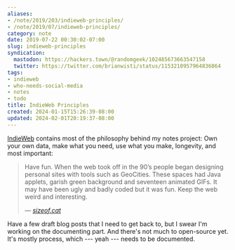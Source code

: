 ```yaml
---
aliases:
- /note/2019/203/indieweb-principles/
- /note/2019/07/indieweb-principles/
category: note
date: 2019-07-22 00:30:02-07:00
slug: indieweb-principles
syndication:
  mastodon: https://hackers.town/@randomgeek/102485673663547158
  twitter: https://twitter.com/brianwisti/status/1153210957964836864
tags:
- indieweb
- who-needs-social-media
- notes
- todo
title: IndieWeb Principles
created: 2024-01-15T15:26:39-08:00
updated: 2024-02-01T20:19:37-08:00
---
```


[IndieWeb](../../../card/IndieWeb.md) contains most of the philosophy behind my notes project: Own your own data, make what you need, use what you make, longevity, and most important:

 > 
 > Have fun. When the web took off in the 90’s people began designing personal sites with tools such as GeoCities. These spaces had Java applets, garish green background and seventeen animated GIFs. It may have been ugly and badly coded but it was fun. Keep the web weird and interesting.
 > 
 > — <cite><a href="https://sizeof.cat/post/indieweb-principles/">sizeof.cat</a></cite>

Have a few draft blog posts that I need to get back to, but I swear I'm working on the documenting part. And there's not much to open-source yet. It's mostly process, which --- yeah --- needs to be documented.
